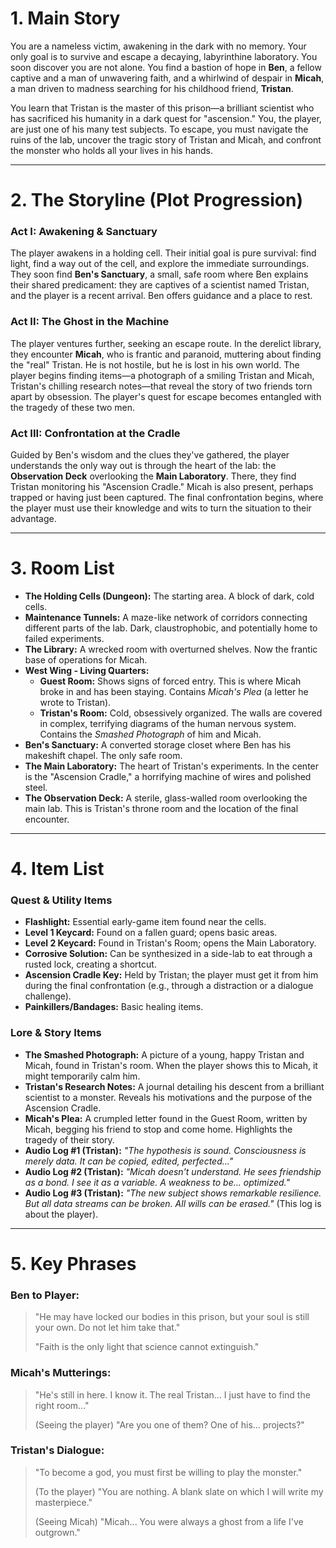 # 1. Main Story

You are a nameless victim, awakening in the dark with no memory. Your only goal is to survive and escape a decaying, labyrinthine laboratory. You soon discover you are not alone. You find a bastion of hope in **Ben**, a fellow captive and a man of unwavering faith, and a whirlwind of despair in **Micah**, a man driven to madness searching for his childhood friend, **Tristan**.

You learn that Tristan is the master of this prison—a brilliant scientist who has sacrificed his humanity in a dark quest for "ascension." You, the player, are just one of his many test subjects. To escape, you must navigate the ruins of the lab, uncover the tragic story of Tristan and Micah, and confront the monster who holds all your lives in his hands.

---

# 2. The Storyline (Plot Progression)

### Act I: Awakening & Sanctuary
The player awakens in a holding cell. Their initial goal is pure survival: find light, find a way out of the cell, and explore the immediate surroundings. They soon find **Ben's Sanctuary**, a small, safe room where Ben explains their shared predicament: they are captives of a scientist named Tristan, and the player is a recent arrival. Ben offers guidance and a place to rest.

### Act II: The Ghost in the Machine
The player ventures further, seeking an escape route. In the derelict library, they encounter **Micah**, who is frantic and paranoid, muttering about finding the "real" Tristan. He is not hostile, but he is lost in his own world. The player begins finding items—a photograph of a smiling Tristan and Micah, Tristan's chilling research notes—that reveal the story of two friends torn apart by obsession. The player's quest for escape becomes entangled with the tragedy of these two men.

### Act III: Confrontation at the Cradle
Guided by Ben's wisdom and the clues they've gathered, the player understands the only way out is through the heart of the lab: the **Observation Deck** overlooking the **Main Laboratory**. There, they find Tristan monitoring his "Ascension Cradle." Micah is also present, perhaps trapped or having just been captured. The final confrontation begins, where the player must use their knowledge and wits to turn the situation to their advantage.

---

# 3. Room List

* **The Holding Cells (Dungeon):** The starting area. A block of dark, cold cells.
* **Maintenance Tunnels:** A maze-like network of corridors connecting different parts of the lab. Dark, claustrophobic, and potentially home to failed experiments.
* **The Library:** A wrecked room with overturned shelves. Now the frantic base of operations for Micah.
* **West Wing - Living Quarters:**
    * **Guest Room:** Shows signs of forced entry. This is where Micah broke in and has been staying. Contains *Micah's Plea* (a letter he wrote to Tristan).
    * **Tristan's Room:** Cold, obsessively organized. The walls are covered in complex, terrifying diagrams of the human nervous system. Contains the *Smashed Photograph* of him and Micah.
* **Ben's Sanctuary:** A converted storage closet where Ben has his makeshift chapel. The only safe room.
* **The Main Laboratory:** The heart of Tristan's experiments. In the center is the "Ascension Cradle," a horrifying machine of wires and polished steel.
* **The Observation Deck:** A sterile, glass-walled room overlooking the main lab. This is Tristan's throne room and the location of the final encounter.

---

# 4. Item List

### Quest & Utility Items
* **Flashlight:** Essential early-game item found near the cells.
* **Level 1 Keycard:** Found on a fallen guard; opens basic areas.
* **Level 2 Keycard:** Found in Tristan's Room; opens the Main Laboratory.
* **Corrosive Solution:** Can be synthesized in a side-lab to eat through a rusted lock, creating a shortcut.
* **Ascension Cradle Key:** Held by Tristan; the player must get it from him during the final confrontation (e.g., through a distraction or a dialogue challenge).
* **Painkillers/Bandages:** Basic healing items.

### Lore & Story Items
* **The Smashed Photograph:** A picture of a young, happy Tristan and Micah, found in Tristan's room. When the player shows this to Micah, it might temporarily calm him.
* **Tristan's Research Notes:** A journal detailing his descent from a brilliant scientist to a monster. Reveals his motivations and the purpose of the Ascension Cradle.
* **Micah's Plea:** A crumpled letter found in the Guest Room, written by Micah, begging his friend to stop and come home. Highlights the tragedy of their story.
* **Audio Log #1 (Tristan):** *"The hypothesis is sound. Consciousness is merely data. It can be copied, edited, perfected..."*
* **Audio Log #2 (Tristan):** *"Micah doesn't understand. He sees friendship as a bond. I see it as a variable. A weakness to be... optimized."*
* **Audio Log #3 (Tristan):** *"The new subject shows remarkable resilience. But all data streams can be broken. All wills can be erased."* (This log is about the player).

---

# 5. Key Phrases

### Ben to Player:
> "He may have locked our bodies in this prison, but your soul is still your own. Do not let him take that."
>
> "Faith is the only light that science cannot extinguish."

### Micah's Mutterings:
> "He's still in here. I know it. The real Tristan... I just have to find the right room..."
>
> (Seeing the player) "Are you one of them? One of his... projects?"

### Tristan's Dialogue:
> "To become a god, you must first be willing to play the monster."
>
> (To the player) "You are nothing. A blank slate on which I will write my masterpiece."
>
> (Seeing Micah) "Micah... You were always a ghost from a life I've outgrown."
